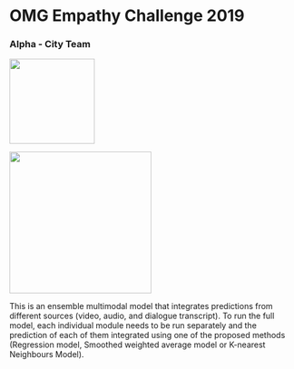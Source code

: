 # OMG Empathy Challenge 2019
### Alpha - City Team

<p>
<a href="https://www.alpha.company/">
<img src="https://static1.squarespace.com/static/59954a9ce45a7c2d145edb08/t/5a862059652dea5036d5b54a/1518739555006/alpha+logo.png?format=750w" width="150">
</a>
</p>

<p>
<a href="http://mirg.city.ac.uk/">
<img src="https://media.founders4schools.org.uk/referrers/generic/2015/11/02/City-University-Logo.jpg" width="250">
</a>
</p>

This is an ensemble multimodal model that integrates predictions from different sources (video, audio, and dialogue transcript). To run the full model, each individual module needs to be run separately and the prediction of each of them integrated using one of the proposed methods (Regression model, Smoothed weighted average model or K-nearest Neighbours Model).
